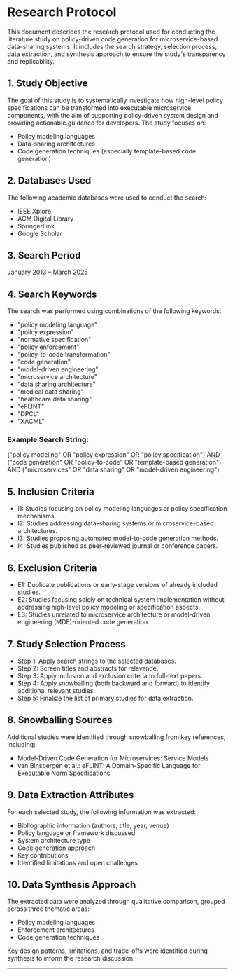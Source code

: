 # Research Protocol

This document describes the research protocol used for conducting the literature study on policy-driven code generation for microservice-based data-sharing systems. It includes the search strategy, selection process, data extraction, and synthesis approach to ensure the study's transparency and replicability.

## 1. Study Objective

The goal of this study is to systematically investigate how high-level policy specifications can be transformed into executable microservice components, with the aim of supporting policy-driven system design and providing actionable guidance for developers. The study focuses on:

- Policy modeling languages
- Data-sharing architectures
- Code generation techniques (especially template-based code generation)

## 2. Databases Used

The following academic databases were used to conduct the search:

- IEEE Xplore
- ACM Digital Library
- SpringerLink
- Google Scholar

## 3. Search Period

January 2013 – March 2025

## 4. Search Keywords

The search was performed using combinations of the following keywords:

- "policy modeling language"
- "policy expression"
- "normative specification"
- "policy enforcement"
- "policy-to-code transformation"
- "code generation"
- "model-driven engineering"
- "microservice architecture"
- "data sharing architecture"
- “medical data sharing”
- "healthcare data sharing"
- "eFLINT"
- "DPCL"
- "XACML"

### Example Search String:
("policy modeling" OR "policy expression" OR "policy specification") AND
("code generation" OR "policy-to-code" OR "template-based generation") AND
("microservices" OR "data sharing" OR "model-driven engineering")

## 5. Inclusion Criteria

- I1: Studies focusing on policy modeling languages or policy specification mechanisms.
- I2: Studies addressing data-sharing systems or microservice-based architectures.
- I3: Studies proposing automated model-to-code generation methods.
- I4: Studies published as peer-reviewed journal or conference papers.

## 6. Exclusion Criteria

- E1: Duplicate publications or early-stage versions of already included studies.
- E2: Studies focusing solely on technical system implementation without addressing high-level policy modeling or specification aspects.
- E3: Studies unrelated to microservice architecture or model-driven engineering (MDE)-oriented code generation.

## 7. Study Selection Process

- Step 1: Apply search strings to the selected databases.
- Step 2: Screen titles and abstracts for relevance.
- Step 3: Apply inclusion and exclusion criteria to full-text papers.
- Step 4: Apply snowballing (both backward and forward) to identify additional relevant studies.
- Step 5: Finalize the list of primary studies for data extraction.

## 8. Snowballing Sources

Additional studies were identified through snowballing from key references, including:

- Model-Driven Code Generation for Microservices: Service Models
- van Binsbergen et al.: eFLINT: A Domain-Specific Language for Executable Norm Specifications

## 9. Data Extraction Attributes

For each selected study, the following information was extracted:

- Bibliographic information (authors, title, year, venue)
- Policy language or framework discussed
- System architecture type
- Code generation approach
- Key contributions
- Identified limitations and open challenges

## 10. Data Synthesis Approach

The extracted data were analyzed through qualitative comparison, grouped across three thematic areas:

- Policy modeling languages
- Enforcement architectures
- Code generation techniques

Key design patterns, limitations, and trade-offs were identified during synthesis to inform the research discussion.

---



